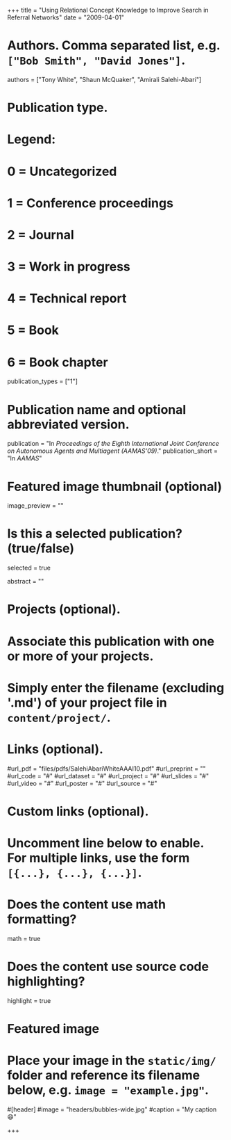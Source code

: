 +++
title = "Using Relational Concept Knowledge to Improve Search in Referral Networks"
date = "2009-04-01"


# Authors. Comma separated list, e.g. `["Bob Smith", "David Jones"]`.
authors = ["Tony White", "Shaun McQuaker", "Amirali Salehi-Abari"]


# Publication type.
# Legend:
# 0 = Uncategorized
# 1 = Conference proceedings
# 2 = Journal
# 3 = Work in progress
# 4 = Technical report
# 5 = Book
# 6 = Book chapter
publication_types = ["1"]

# Publication name and optional abbreviated version.
publication = "In *Proceedings of the Eighth International Joint Conference on Autonomous Agents and Multiagent (AAMAS'09)*."
publication_short = "In *AAMAS*"



# Featured image thumbnail (optional)
image_preview = ""

# Is this a selected publication? (true/false)
selected = true

abstract = ""

# Projects (optional).
#   Associate this publication with one or more of your projects.
#   Simply enter the filename (excluding '.md') of your project file in `content/project/`.


# Links (optional).
#url_pdf = "files/pdfs/SalehiAbariWhiteAAAI10.pdf"
#url_preprint = ""
#url_code = "#"
#url_dataset = "#"
#url_project = "#"
#url_slides = "#"
#url_video = "#"
#url_poster = "#"
#url_source = "#"

# Custom links (optional).
#   Uncomment line below to enable. For multiple links, use the form `[{...}, {...}, {...}]`.

# Does the content use math formatting?
math = true

# Does the content use source code highlighting?
highlight = true

# Featured image
# Place your image in the `static/img/` folder and reference its filename below, e.g. `image = "example.jpg"`.
#[header]
#image = "headers/bubbles-wide.jpg"
#caption = "My caption :smile:"

+++
